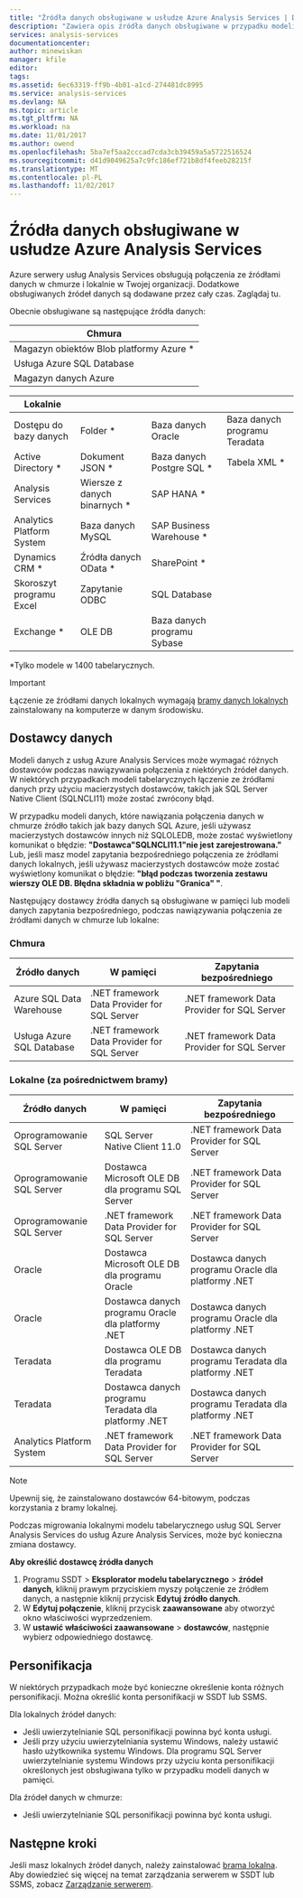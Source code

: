 ```yaml
---
title: "Źródła danych obsługiwane w usłudze Azure Analysis Services | Dokumentacja firmy Microsoft"
description: "Zawiera opis źródła danych obsługiwane w przypadku modeli danych z usług Azure Analysis Services."
services: analysis-services
documentationcenter: 
author: minewiskan
manager: kfile
editor: 
tags: 
ms.assetid: 6ec63319-ff9b-4b01-a1cd-274481dc8995
ms.service: analysis-services
ms.devlang: NA
ms.topic: article
ms.tgt_pltfrm: NA
ms.workload: na
ms.date: 11/01/2017
ms.author: owend
ms.openlocfilehash: 5ba7ef5aa2cccad7cda3cb39459a5a5722516524
ms.sourcegitcommit: d41d9049625a7c9fc186ef721b8df4feeb28215f
ms.translationtype: MT
ms.contentlocale: pl-PL
ms.lasthandoff: 11/02/2017
---
```

# <a name="data-sources-supported-in-azure-analysis-services"></a>Źródła danych obsługiwane w usłudze Azure Analysis Services
Azure serwery usług Analysis Services obsługują połączenia ze źródłami danych w chmurze i lokalnie w Twojej organizacji. Dodatkowe obsługiwanych źródeł danych są dodawane przez cały czas. Zaglądaj tu. 

Obecnie obsługiwane są następujące źródła danych:

| Chmura  |
|---|
| Magazyn obiektów Blob platformy Azure *  |
| Usługa Azure SQL Database  |
| Magazyn danych Azure |


| Lokalnie  |   |   |   |
|---|---|---|---|
| Dostępu do bazy danych  | Folder * | Baza danych Oracle  | Baza danych programu Teradata |
| Active Directory *  | Dokument JSON *  | Baza danych Postgre SQL *  |Tabela XML * |
| Analysis Services  | Wiersze z danych binarnych *  | SAP HANA *  |
| Analytics Platform System  | Baza danych MySQL  | SAP Business Warehouse *  | |
| Dynamics CRM *  | Źródła danych OData *  | SharePoint *  |
| Skoroszyt programu Excel  | Zapytanie ODBC  | SQL Database  |
| Exchange *  | OLE DB  | Baza danych programu Sybase  |

\*Tylko modele w 1400 tabelarycznych. 

> [!IMPORTANT]
> Łączenie ze źródłami danych lokalnych wymagają [bramy danych lokalnych](analysis-services-gateway.md) zainstalowany na komputerze w danym środowisku.

## <a name="data-providers"></a>Dostawcy danych

Modeli danych z usług Azure Analysis Services może wymagać różnych dostawców podczas nawiązywania połączenia z niektórych źródeł danych. W niektórych przypadkach modeli tabelarycznych łączenie ze źródłami danych przy użyciu macierzystych dostawców, takich jak SQL Server Native Client (SQLNCLI11) może zostać zwrócony błąd.

W przypadku modeli danych, które nawiązania połączenia danych w chmurze źródło takich jak bazy danych SQL Azure, jeśli używasz macierzystych dostawców innych niż SQLOLEDB, może zostać wyświetlony komunikat o błędzie: **"Dostawca"SQLNCLI11.1"nie jest zarejestrowana."** Lub, jeśli masz model zapytania bezpośredniego połączenia ze źródłami danych lokalnych, jeśli używasz macierzystych dostawców może zostać wyświetlony komunikat o błędzie: **"błąd podczas tworzenia zestawu wierszy OLE DB. Błędna składnia w pobliżu "Granica" "**.

Następujący dostawcy źródła danych są obsługiwane w pamięci lub modeli danych zapytania bezpośredniego, podczas nawiązywania połączenia ze źródłami danych w chmurze lub lokalne:

### <a name="cloud"></a>Chmura
| **Źródło danych** | **W pamięci** | **Zapytania bezpośredniego** |
|  --- | --- | --- |
| Azure SQL Data Warehouse |.NET framework Data Provider for SQL Server |.NET framework Data Provider for SQL Server |
| Usługa Azure SQL Database |.NET framework Data Provider for SQL Server |.NET framework Data Provider for SQL Server | |

### <a name="on-premises-via-gateway"></a>Lokalne (za pośrednictwem bramy)
|**Źródło danych** | **W pamięci** | **Zapytania bezpośredniego** |
|  --- | --- | --- |
| Oprogramowanie SQL Server |SQL Server Native Client 11.0 |.NET framework Data Provider for SQL Server |
| Oprogramowanie SQL Server |Dostawca Microsoft OLE DB dla programu SQL Server |.NET framework Data Provider for SQL Server | |
| Oprogramowanie SQL Server |.NET framework Data Provider for SQL Server |.NET framework Data Provider for SQL Server | |
| Oracle |Dostawca Microsoft OLE DB dla programu Oracle |Dostawca danych programu Oracle dla platformy .NET | |
| Oracle |Dostawca danych programu Oracle dla platformy .NET |Dostawca danych programu Oracle dla platformy .NET | |
| Teradata |Dostawca OLE DB dla programu Teradata |Dostawca danych programu Teradata dla platformy .NET | |
| Teradata |Dostawca danych programu Teradata dla platformy .NET |Dostawca danych programu Teradata dla platformy .NET | |
| Analytics Platform System |.NET framework Data Provider for SQL Server |.NET framework Data Provider for SQL Server | |

> [!NOTE]
> Upewnij się, że zainstalowano dostawców 64-bitowym, podczas korzystania z bramy lokalnej.
> 
> 

Podczas migrowania lokalnymi modelu tabelarycznego usług SQL Server Analysis Services do usług Azure Analysis Services, może być konieczna zmiana dostawcy.

**Aby określić dostawcę źródła danych**

1. Programu SSDT > **Eksplorator modelu tabelarycznego** > **źródeł danych**, kliknij prawym przyciskiem myszy połączenie ze źródłem danych, a następnie kliknij przycisk **Edytuj źródło danych**.
2. W **Edytuj połączenie**, kliknij przycisk **zaawansowane** aby otworzyć okno właściwości wyprzedzeniem.
3. W **ustawić właściwości zaawansowane** > **dostawców**, następnie wybierz odpowiedniego dostawcę.

## <a name="impersonation"></a>Personifikacja
W niektórych przypadkach może być konieczne określenie konta różnych personifikacji. Można określić konta personifikacji w SSDT lub SSMS.

Dla lokalnych źródeł danych:

* Jeśli uwierzytelnianie SQL personifikacji powinna być konta usługi.
* Jeśli przy użyciu uwierzytelniania systemu Windows, należy ustawić hasło użytkownika systemu Windows. Dla programu SQL Server uwierzytelnianie systemu Windows przy użyciu konta personifikacji określonych jest obsługiwana tylko w przypadku modeli danych w pamięci.

Dla źródeł danych w chmurze:

* Jeśli uwierzytelnianie SQL personifikacji powinna być konta usługi.

## <a name="next-steps"></a>Następne kroki
Jeśli masz lokalnych źródeł danych, należy zainstalować [brama lokalna](analysis-services-gateway.md).   
Aby dowiedzieć się więcej na temat zarządzania serwerem w SSDT lub SSMS, zobacz [Zarządzanie serwerem](analysis-services-manage.md).

